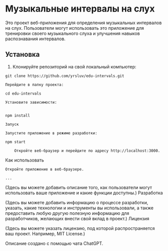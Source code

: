 # Музыкальные интервалы на слух

Это проект веб-приложения для определения музыкальных интервалов на слух. Пользователи могут использовать это приложение для тренировки своего музыкального слуха и улучшения навыков распознавания интервалов.

## Установка

1. Клонируйте репозиторий на свой локальный компьютер:

```shell
git clone https://github.com/yrsluv/edu-intervals.git

Перейдите в папку проекта:

cd edu-intervals

Установите зависимости:


npm install

```
```shell
Запуск

Запустите приложение в режиме разработки:

npm start

    Откройте веб-браузер и перейдите по адресу http://localhost:3000.
```

Как использовать

    Откройте приложение в веб-браузере.

    ...

(Здесь вы можете добавить описание того, как пользователи могут использовать ваше приложение и какие функции доступны.)
Разработка

(Здесь вы можете добавить информацию о процессе разработки, указать, какие технологии и инструменты вы использовали, а также предоставить любую другую полезную информацию для разработчиков, желающих внести свой вклад в проект.)
Лицензия

(Здесь вы можете указать лицензию, под которой распространяется ваш проект. Например, MIT License.)

Описание создано с помощью чата ChatGPT.
